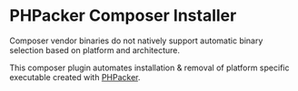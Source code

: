 # PHPacker Composer Installer

Composer vendor binaries do not natively support automatic binary selection based on platform and architecture.

This composer plugin automates installation & removal of platform specific executable created with [PHPacker](https://github.com/phpacker/phpacker).
